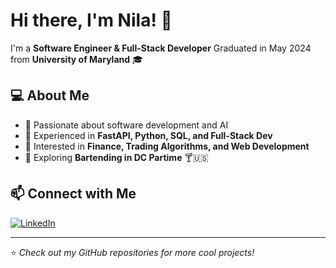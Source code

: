# Hi there, I'm Nila! 👋

I'm a **Software Engineer & Full-Stack Developer**
Graduated in May 2024 from **University of Maryland** 🎓

## 💻 About Me
- 🔹 Passionate about software development and AI  
- 🔹 Experienced in **FastAPI, Python, SQL, and Full-Stack Dev**  
- 🔹 Interested in **Finance, Trading Algorithms, and Web Development**  
- 🔹 Exploring **Bartending in DC Partime** 🍸🇺🇸  

## 📫 Connect with Me  
[![LinkedIn](https://img.shields.io/badge/LinkedIn-Nila-blue?logo=linkedin)]([https://www.linkedin.com/in/nilakarthikesan/](https://www.linkedin.com/in/nila-karthikesan/)) 

---
⭐️ _Check out my GitHub repositories for more cool projects!_
